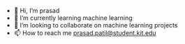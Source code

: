 - 👋 Hi, I’m prasad
- 🌱 I’m currently learning machine learning
- 💞️ I’m looking to collaborate on machine learning projects
- 📫 How to reach me prasad.patil@student.kit.edu

<!---
prasadptl10/prasadptl10 is a ✨ special ✨ repository because its `README.md` (this file) appears on your GitHub profile.
You can click the Preview link to take a look at your changes.
--->
